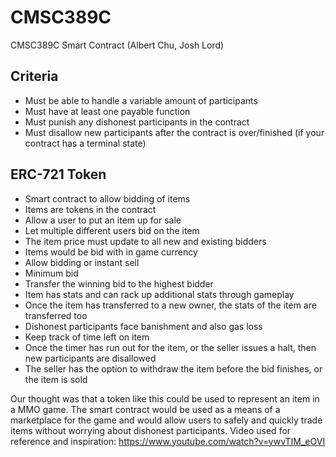 # CMSC389C
CMSC389C Smart Contract (Albert Chu, Josh Lord)

## Criteria
* Must be able to handle a variable amount of participants
* Must have at least one payable function
* Must punish any dishonest participants in the contract
* Must disallow new participants after the contract is over/finished (if your contract has a terminal state)

## ERC-721 Token
* Smart contract to allow bidding of items
* Items are tokens in the contract
* Allow a user to put an item up for sale
* Let multiple different users bid on the item
* The item price must update to all new and existing bidders
* Items would be bid with in game currency
* Allow bidding or instant sell
* Minimum bid
* Transfer the winning bid to the highest bidder
* Item has stats and can rack up additional stats through gameplay
* Once the item has transferred to a new owner, the stats of the item are transferred too
* Dishonest participants face banishment and also gas loss
* Keep track of time left on item
* Once the timer has run out for the item, or the seller issues a halt, then new participants are disallowed
* The seller has the option to withdraw the item before the bid finishes, or the item is sold

Our thought was that a token like this could be used to represent an item in a MMO game. The smart contract would be used as a means of a marketplace for the game and would allow users to safely and quickly trade items without worrying about dishonest participants. Video used for reference and inspiration: https://www.youtube.com/watch?v=ywvTIM_eOVI
